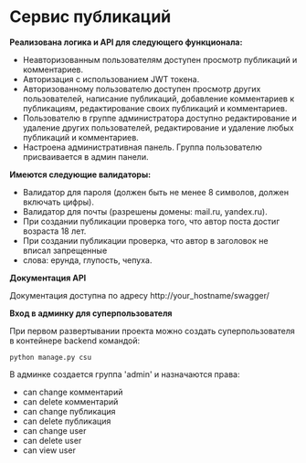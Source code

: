 # **Сервис публикаций**

**Реализована логика и API для следующего функционала:**

- Неавторизованным пользователям доступен просмотр публикаций и комментариев.
- Авторизация с использованием JWT токена.
- Авторизованному пользователю доступен просмотр других пользователей, написание 
публикаций, добавление комментариев к публикациям, редактирование своих публикаций
и комментариев.
- Пользователю в группе администратора доступно редактирование и удаление других 
пользователей, редактирование и удаление любых публикаций и комментариев.
- Настроена административная панель. Группа пользователю присваивается в админ панели.

**Имеются следующие валидаторы:**

- Валидатор для пароля (должен быть не менее 8 символов, должен включать цифры).
- Валидатор для почты (разрешены домены: mail.ru, yandex.ru).
- При создании публикации проверка того, что автор поста достиг возраста 18 лет.
- При создании публикации проверка, что автор в заголовок не вписал запрещенные 
- слова: ерунда, глупость, чепуха.

**Документация API**

Документация доступна по адресу http://your_hostname/swagger/

**Вход в админку для суперпользователя**

При первом развертывании проекта можно создать суперпользователя в контейнере backend командой:
```commandline
python manage.py csu
```
В админке создается группа 'admin' и назначаются права:
- can change комментарий
- can delete комментарий
- can change публикация
- can delete публикация
- can change user
- can delete user
- can view user

